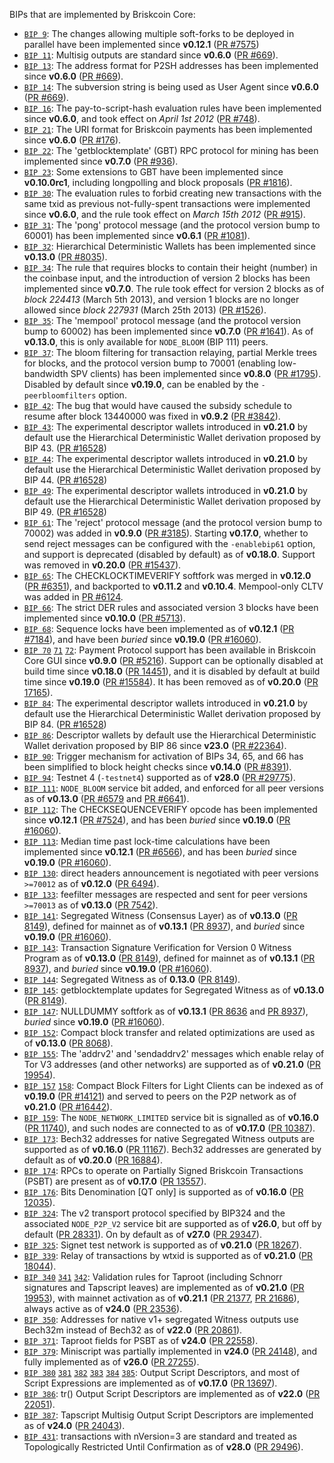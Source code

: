 BIPs that are implemented by Briskcoin Core:

* [`BIP 9`](https://github.com/briskcoin/bips/blob/master/bip-0009.mediawiki): The changes allowing multiple soft-forks to be deployed in parallel have been implemented since **v0.12.1**  ([PR #7575](https://github.com/briskcoin/briskcoin/pull/7575))
* [`BIP 11`](https://github.com/briskcoin/bips/blob/master/bip-0011.mediawiki): Multisig outputs are standard since **v0.6.0** ([PR #669](https://github.com/briskcoin/briskcoin/pull/669)).
* [`BIP 13`](https://github.com/briskcoin/bips/blob/master/bip-0013.mediawiki): The address format for P2SH addresses has been implemented since **v0.6.0** ([PR #669](https://github.com/briskcoin/briskcoin/pull/669)).
* [`BIP 14`](https://github.com/briskcoin/bips/blob/master/bip-0014.mediawiki): The subversion string is being used as User Agent since **v0.6.0** ([PR #669](https://github.com/briskcoin/briskcoin/pull/669)).
* [`BIP 16`](https://github.com/briskcoin/bips/blob/master/bip-0016.mediawiki): The pay-to-script-hash evaluation rules have been implemented since **v0.6.0**, and took effect on *April 1st 2012* ([PR #748](https://github.com/briskcoin/briskcoin/pull/748)).
* [`BIP 21`](https://github.com/briskcoin/bips/blob/master/bip-0021.mediawiki): The URI format for Briskcoin payments has been implemented since **v0.6.0** ([PR #176](https://github.com/briskcoin/briskcoin/pull/176)).
* [`BIP 22`](https://github.com/briskcoin/bips/blob/master/bip-0022.mediawiki): The 'getblocktemplate' (GBT) RPC protocol for mining has been implemented since **v0.7.0** ([PR #936](https://github.com/briskcoin/briskcoin/pull/936)).
* [`BIP 23`](https://github.com/briskcoin/bips/blob/master/bip-0023.mediawiki): Some extensions to GBT have been implemented since **v0.10.0rc1**, including longpolling and block proposals ([PR #1816](https://github.com/briskcoin/briskcoin/pull/1816)).
* [`BIP 30`](https://github.com/briskcoin/bips/blob/master/bip-0030.mediawiki): The evaluation rules to forbid creating new transactions with the same txid as previous not-fully-spent transactions were implemented since **v0.6.0**, and the rule took effect on *March 15th 2012* ([PR #915](https://github.com/briskcoin/briskcoin/pull/915)).
* [`BIP 31`](https://github.com/briskcoin/bips/blob/master/bip-0031.mediawiki): The 'pong' protocol message (and the protocol version bump to 60001) has been implemented since **v0.6.1** ([PR #1081](https://github.com/briskcoin/briskcoin/pull/1081)).
* [`BIP 32`](https://github.com/briskcoin/bips/blob/master/bip-0032.mediawiki): Hierarchical Deterministic Wallets has been implemented since **v0.13.0** ([PR #8035](https://github.com/briskcoin/briskcoin/pull/8035)).
* [`BIP 34`](https://github.com/briskcoin/bips/blob/master/bip-0034.mediawiki): The rule that requires blocks to contain their height (number) in the coinbase input, and the introduction of version 2 blocks has been implemented since **v0.7.0**. The rule took effect for version 2 blocks as of *block 224413* (March 5th 2013), and version 1 blocks are no longer allowed since *block 227931* (March 25th 2013) ([PR #1526](https://github.com/briskcoin/briskcoin/pull/1526)).
* [`BIP 35`](https://github.com/briskcoin/bips/blob/master/bip-0035.mediawiki): The 'mempool' protocol message (and the protocol version bump to 60002) has been implemented since **v0.7.0** ([PR #1641](https://github.com/briskcoin/briskcoin/pull/1641)). As of **v0.13.0**, this is only available for `NODE_BLOOM` (BIP 111) peers.
* [`BIP 37`](https://github.com/briskcoin/bips/blob/master/bip-0037.mediawiki): The bloom filtering for transaction relaying, partial Merkle trees for blocks, and the protocol version bump to 70001 (enabling low-bandwidth SPV clients) has been implemented since **v0.8.0** ([PR #1795](https://github.com/briskcoin/briskcoin/pull/1795)). Disabled by default since **v0.19.0**, can be enabled by the `-peerbloomfilters` option.
* [`BIP 42`](https://github.com/briskcoin/bips/blob/master/bip-0042.mediawiki): The bug that would have caused the subsidy schedule to resume after block 13440000 was fixed in **v0.9.2** ([PR #3842](https://github.com/briskcoin/briskcoin/pull/3842)).
* [`BIP 43`](https://github.com/briskcoin/bips/blob/master/bip-0043.mediawiki): The experimental descriptor wallets introduced in **v0.21.0** by default use the Hierarchical Deterministic Wallet derivation proposed by BIP 43. ([PR #16528](https://github.com/briskcoin/briskcoin/pull/16528))
* [`BIP 44`](https://github.com/briskcoin/bips/blob/master/bip-0044.mediawiki): The experimental descriptor wallets introduced in **v0.21.0** by default use the Hierarchical Deterministic Wallet derivation proposed by BIP 44. ([PR #16528](https://github.com/briskcoin/briskcoin/pull/16528))
* [`BIP 49`](https://github.com/briskcoin/bips/blob/master/bip-0049.mediawiki): The experimental descriptor wallets introduced in **v0.21.0** by default use the Hierarchical Deterministic Wallet derivation proposed by BIP 49. ([PR #16528](https://github.com/briskcoin/briskcoin/pull/16528))
* [`BIP 61`](https://github.com/briskcoin/bips/blob/master/bip-0061.mediawiki): The 'reject' protocol message (and the protocol version bump to 70002) was added in **v0.9.0** ([PR #3185](https://github.com/briskcoin/briskcoin/pull/3185)). Starting **v0.17.0**, whether to send reject messages can be configured with the `-enablebip61` option, and support is deprecated (disabled by default) as of **v0.18.0**. Support was removed in **v0.20.0** ([PR #15437](https://github.com/briskcoin/briskcoin/pull/15437)).
* [`BIP 65`](https://github.com/briskcoin/bips/blob/master/bip-0065.mediawiki): The CHECKLOCKTIMEVERIFY softfork was merged in **v0.12.0** ([PR #6351](https://github.com/briskcoin/briskcoin/pull/6351)), and backported to **v0.11.2** and **v0.10.4**. Mempool-only CLTV was added in [PR #6124](https://github.com/briskcoin/briskcoin/pull/6124).
* [`BIP 66`](https://github.com/briskcoin/bips/blob/master/bip-0066.mediawiki): The strict DER rules and associated version 3 blocks have been implemented since **v0.10.0** ([PR #5713](https://github.com/briskcoin/briskcoin/pull/5713)).
* [`BIP 68`](https://github.com/briskcoin/bips/blob/master/bip-0068.mediawiki): Sequence locks have been implemented as of **v0.12.1**  ([PR #7184](https://github.com/briskcoin/briskcoin/pull/7184)), and have been *buried* since **v0.19.0** ([PR #16060](https://github.com/briskcoin/briskcoin/pull/16060)).
* [`BIP 70`](https://github.com/briskcoin/bips/blob/master/bip-0070.mediawiki) [`71`](https://github.com/briskcoin/bips/blob/master/bip-0071.mediawiki) [`72`](https://github.com/briskcoin/bips/blob/master/bip-0072.mediawiki):
  Payment Protocol support has been available in Briskcoin Core GUI since **v0.9.0** ([PR #5216](https://github.com/briskcoin/briskcoin/pull/5216)).
  Support can be optionally disabled at build time since **v0.18.0** ([PR 14451](https://github.com/briskcoin/briskcoin/pull/14451)),
  and it is disabled by default at build time since **v0.19.0** ([PR #15584](https://github.com/briskcoin/briskcoin/pull/15584)).
  It has been removed as of **v0.20.0** ([PR 17165](https://github.com/briskcoin/briskcoin/pull/17165)).
* [`BIP 84`](https://github.com/briskcoin/bips/blob/master/bip-0084.mediawiki): The experimental descriptor wallets introduced in **v0.21.0** by default use the Hierarchical Deterministic Wallet derivation proposed by BIP 84. ([PR #16528](https://github.com/briskcoin/briskcoin/pull/16528))
* [`BIP 86`](https://github.com/briskcoin/bips/blob/master/bip-0086.mediawiki): Descriptor wallets by default use the Hierarchical Deterministic Wallet derivation proposed by BIP 86 since **v23.0** ([PR #22364](https://github.com/briskcoin/briskcoin/pull/22364)).
* [`BIP 90`](https://github.com/briskcoin/bips/blob/master/bip-0090.mediawiki): Trigger mechanism for activation of BIPs 34, 65, and 66 has been simplified to block height checks since **v0.14.0** ([PR #8391](https://github.com/briskcoin/briskcoin/pull/8391)).
* [`BIP 94`](https://github.com/briskcoin/bips/blob/master/bip-0094.mediawiki): Testnet 4 (`-testnet4`) supported as of **v28.0** ([PR #29775](https://github.com/briskcoin/briskcoin/pull/29775)).
* [`BIP 111`](https://github.com/briskcoin/bips/blob/master/bip-0111.mediawiki): `NODE_BLOOM` service bit added, and enforced for all peer versions as of **v0.13.0** ([PR #6579](https://github.com/briskcoin/briskcoin/pull/6579) and [PR #6641](https://github.com/briskcoin/briskcoin/pull/6641)).
* [`BIP 112`](https://github.com/briskcoin/bips/blob/master/bip-0112.mediawiki): The CHECKSEQUENCEVERIFY opcode has been implemented since **v0.12.1** ([PR #7524](https://github.com/briskcoin/briskcoin/pull/7524)), and has been *buried* since **v0.19.0** ([PR #16060](https://github.com/briskcoin/briskcoin/pull/16060)).
* [`BIP 113`](https://github.com/briskcoin/bips/blob/master/bip-0113.mediawiki): Median time past lock-time calculations have been implemented since **v0.12.1** ([PR #6566](https://github.com/briskcoin/briskcoin/pull/6566)), and has been *buried* since **v0.19.0** ([PR #16060](https://github.com/briskcoin/briskcoin/pull/16060)).
* [`BIP 130`](https://github.com/briskcoin/bips/blob/master/bip-0130.mediawiki): direct headers announcement is negotiated with peer versions `>=70012` as of **v0.12.0** ([PR 6494](https://github.com/briskcoin/briskcoin/pull/6494)).
* [`BIP 133`](https://github.com/briskcoin/bips/blob/master/bip-0133.mediawiki): feefilter messages are respected and sent for peer versions `>=70013` as of **v0.13.0** ([PR 7542](https://github.com/briskcoin/briskcoin/pull/7542)).
* [`BIP 141`](https://github.com/briskcoin/bips/blob/master/bip-0141.mediawiki): Segregated Witness (Consensus Layer) as of **v0.13.0** ([PR 8149](https://github.com/briskcoin/briskcoin/pull/8149)), defined for mainnet as of **v0.13.1** ([PR 8937](https://github.com/briskcoin/briskcoin/pull/8937)), and *buried* since **v0.19.0** ([PR #16060](https://github.com/briskcoin/briskcoin/pull/16060)).
* [`BIP 143`](https://github.com/briskcoin/bips/blob/master/bip-0143.mediawiki): Transaction Signature Verification for Version 0 Witness Program as of **v0.13.0** ([PR 8149](https://github.com/briskcoin/briskcoin/pull/8149)), defined for mainnet as of **v0.13.1** ([PR 8937](https://github.com/briskcoin/briskcoin/pull/8937)), and *buried* since **v0.19.0** ([PR #16060](https://github.com/briskcoin/briskcoin/pull/16060)).
* [`BIP 144`](https://github.com/briskcoin/bips/blob/master/bip-0144.mediawiki): Segregated Witness as of **0.13.0** ([PR 8149](https://github.com/briskcoin/briskcoin/pull/8149)).
* [`BIP 145`](https://github.com/briskcoin/bips/blob/master/bip-0145.mediawiki): getblocktemplate updates for Segregated Witness as of **v0.13.0** ([PR 8149](https://github.com/briskcoin/briskcoin/pull/8149)).
* [`BIP 147`](https://github.com/briskcoin/bips/blob/master/bip-0147.mediawiki): NULLDUMMY softfork as of **v0.13.1** ([PR 8636](https://github.com/briskcoin/briskcoin/pull/8636) and [PR 8937](https://github.com/briskcoin/briskcoin/pull/8937)), *buried* since **v0.19.0** ([PR #16060](https://github.com/briskcoin/briskcoin/pull/16060)).
* [`BIP 152`](https://github.com/briskcoin/bips/blob/master/bip-0152.mediawiki): Compact block transfer and related optimizations are used as of **v0.13.0** ([PR 8068](https://github.com/briskcoin/briskcoin/pull/8068)).
* [`BIP 155`](https://github.com/briskcoin/bips/blob/master/bip-0155.mediawiki): The 'addrv2' and 'sendaddrv2' messages which enable relay of Tor V3 addresses (and other networks) are supported as of **v0.21.0** ([PR 19954](https://github.com/briskcoin/briskcoin/pull/19954)).
* [`BIP 157`](https://github.com/briskcoin/bips/blob/master/bip-0157.mediawiki)
  [`158`](https://github.com/briskcoin/bips/blob/master/bip-0158.mediawiki): Compact Block Filters for Light Clients can be indexed as of **v0.19.0** ([PR #14121](https://github.com/briskcoin/briskcoin/pull/14121)) and served to peers on the P2P network as of **v0.21.0** ([PR #16442](https://github.com/briskcoin/briskcoin/pull/16442)).
* [`BIP 159`](https://github.com/briskcoin/bips/blob/master/bip-0159.mediawiki): The `NODE_NETWORK_LIMITED` service bit is signalled as of **v0.16.0** ([PR 11740](https://github.com/briskcoin/briskcoin/pull/11740)), and such nodes are connected to as of **v0.17.0** ([PR 10387](https://github.com/briskcoin/briskcoin/pull/10387)).
* [`BIP 173`](https://github.com/briskcoin/bips/blob/master/bip-0173.mediawiki): Bech32 addresses for native Segregated Witness outputs are supported as of **v0.16.0** ([PR 11167](https://github.com/briskcoin/briskcoin/pull/11167)). Bech32 addresses are generated by default as of **v0.20.0** ([PR 16884](https://github.com/briskcoin/briskcoin/pull/16884)).
* [`BIP 174`](https://github.com/briskcoin/bips/blob/master/bip-0174.mediawiki): RPCs to operate on Partially Signed Briskcoin Transactions (PSBT) are present as of **v0.17.0** ([PR 13557](https://github.com/briskcoin/briskcoin/pull/13557)).
* [`BIP 176`](https://github.com/briskcoin/bips/blob/master/bip-0176.mediawiki): Bits Denomination [QT only] is supported as of **v0.16.0** ([PR 12035](https://github.com/briskcoin/briskcoin/pull/12035)).
* [`BIP 324`](https://github.com/briskcoin/bips/blob/master/bip-0324.mediawiki): The v2 transport protocol specified by BIP324 and the associated `NODE_P2P_V2` service bit are supported as of **v26.0**, but off by default ([PR 28331](https://github.com/briskcoin/briskcoin/pull/28331)). On by default as of **v27.0** ([PR 29347](https://github.com/briskcoin/briskcoin/pull/29347)).
* [`BIP 325`](https://github.com/briskcoin/bips/blob/master/bip-0325.mediawiki): Signet test network is supported as of **v0.21.0** ([PR 18267](https://github.com/briskcoin/briskcoin/pull/18267)).
* [`BIP 339`](https://github.com/briskcoin/bips/blob/master/bip-0339.mediawiki): Relay of transactions by wtxid is supported as of **v0.21.0** ([PR 18044](https://github.com/briskcoin/briskcoin/pull/18044)).
* [`BIP 340`](https://github.com/briskcoin/bips/blob/master/bip-0340.mediawiki)
  [`341`](https://github.com/briskcoin/bips/blob/master/bip-0341.mediawiki)
  [`342`](https://github.com/briskcoin/bips/blob/master/bip-0342.mediawiki):
  Validation rules for Taproot (including Schnorr signatures and Tapscript
  leaves) are implemented as of **v0.21.0** ([PR 19953](https://github.com/briskcoin/briskcoin/pull/19953)),
  with mainnet activation as of **v0.21.1** ([PR 21377](https://github.com/briskcoin/briskcoin/pull/21377),
  [PR 21686](https://github.com/briskcoin/briskcoin/pull/21686)),
  always active as of **v24.0** ([PR 23536](https://github.com/briskcoin/briskcoin/pull/23536)).
* [`BIP 350`](https://github.com/briskcoin/bips/blob/master/bip-0350.mediawiki): Addresses for native v1+ segregated Witness outputs use Bech32m instead of Bech32 as of **v22.0** ([PR 20861](https://github.com/briskcoin/briskcoin/pull/20861)).
* [`BIP 371`](https://github.com/briskcoin/bips/blob/master/bip-0371.mediawiki): Taproot fields for PSBT as of **v24.0** ([PR 22558](https://github.com/briskcoin/briskcoin/pull/22558)).
* [`BIP 379`](https://github.com/briskcoin/bips/blob/master/bip-0379.md): Miniscript was partially implemented in **v24.0** ([PR 24148](https://github.com/briskcoin/briskcoin/pull/24148)), and fully implemented as of **v26.0** ([PR 27255](https://github.com/briskcoin/briskcoin/pull/27255)).
* [`BIP 380`](https://github.com/briskcoin/bips/blob/master/bip-0380.mediawiki)
  [`381`](https://github.com/briskcoin/bips/blob/master/bip-0381.mediawiki)
  [`382`](https://github.com/briskcoin/bips/blob/master/bip-0382.mediawiki)
  [`383`](https://github.com/briskcoin/bips/blob/master/bip-0383.mediawiki)
  [`384`](https://github.com/briskcoin/bips/blob/master/bip-0384.mediawiki)
  [`385`](https://github.com/briskcoin/bips/blob/master/bip-0385.mediawiki):
  Output Script Descriptors, and most of Script Expressions are implemented as of **v0.17.0** ([PR 13697](https://github.com/briskcoin/briskcoin/pull/13697)).
* [`BIP 386`](https://github.com/briskcoin/bips/blob/master/bip-0386.mediawiki): tr() Output Script Descriptors are implemented as of **v22.0** ([PR 22051](https://github.com/briskcoin/briskcoin/pull/22051)).
* [`BIP 387`](https://github.com/briskcoin/bips/blob/master/bip-0387.mediawiki): Tapscript Multisig Output Script Descriptors are implemented as of **v24.0** ([PR 24043](https://github.com/briskcoin/briskcoin/pull/24043)).
* [`BIP 431`](https://github.com/briskcoin/bips/blob/master/bip-0431.mediawiki): transactions with nVersion=3 are standard and treated as Topologically Restricted Until Confirmation as of **v28.0** ([PR 29496](https://github.com/briskcoin/briskcoin/pull/29496)).
